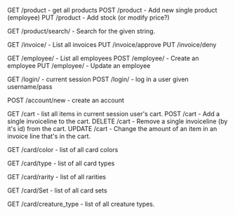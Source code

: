 GET	/product - get all products
POST	/product - Add new single product (employee)
PUT	/product - Add stock (or modify price?)

GET	/product/search/<stuff> - Search for the given string.

GET	/invoice/ - List all invoices
PUT	/invoice/approve
PUT	/invoice/deny


GET	/employee/ - List all employees
POST	/employee/ - Create an employee
PUT	/employee/ - Update an employee

GET	/login/ - current session
POST	/login/ - log in a user given username/pass

POST	/account/new - create an account

GET	/cart - list all items in current session user's cart.
POST	/cart - Add a single invoiceline to the cart.
DELETE	/cart - Remove a single invoiceline (by it's id) from the cart.
UPDATE	/cart - Change the amount of an item in an invoice line that's in the cart.

GET	/card/color - list of all card colors

GET	/card/type - list of all card types

GET	/card/rarity - list of all rarities

GET	/card/Set - list of all card sets

GET	/card/creature_type - list of all creature types.
